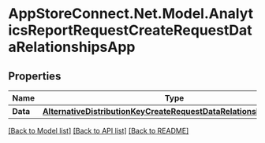# AppStoreConnect.Net.Model.AnalyticsReportRequestCreateRequestDataRelationshipsApp

## Properties

Name | Type | Description | Notes
------------ | ------------- | ------------- | -------------
**Data** | [**AlternativeDistributionKeyCreateRequestDataRelationshipsAppData**](AlternativeDistributionKeyCreateRequestDataRelationshipsAppData.md) |  | 

[[Back to Model list]](../README.md#documentation-for-models) [[Back to API list]](../README.md#documentation-for-api-endpoints) [[Back to README]](../README.md)

